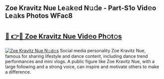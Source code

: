 ## Zoe Kravitz Nue Le𝚊k𝚎d N𝚞𝚍e - Part-S1o Vid𝚎o Le𝚊ks Photos WFac8

# <h2><a href="http://fb7i3rg.evod.top/?m=Zoe+Kravitz+Nue">🔗 👉🔴 Zoe Kravitz Nue Vid𝚎o Ph𝚘t𝚘s</a></h2>

[![Zoe Kravitz Nue N𝚞d𝚎s](https://i.imgur.com/8V9OHl7.gif)](http://fb7i3rg.evod.top/?m=Zoe+Kravitz+Nue)
Social media personality Zoe Kravitz Nue, famous for sharing lifestyle and dance content, including dance trend performances and mini vlogs. A public figure like Zoe Kravitz Nue, with a large following and a strong voice, can inspire and motivate others to make a difference. 
